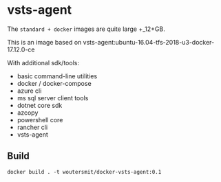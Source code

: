 # vsts-agent

The `standard + docker` images are quite large +_12+GB.

This is an image based on vsts-agent:ubuntu-16.04-tfs-2018-u3-docker-17.12.0-ce

With additional sdk/tools:
- basic command-line utilities
- docker / docker-compose
- azure cli
- ms sql server client tools
- dotnet core sdk
- azcopy
- powershell core
- rancher cli
- vsts-agent

## Build

`docker build . -t woutersmit/docker-vsts-agent:0.1`
